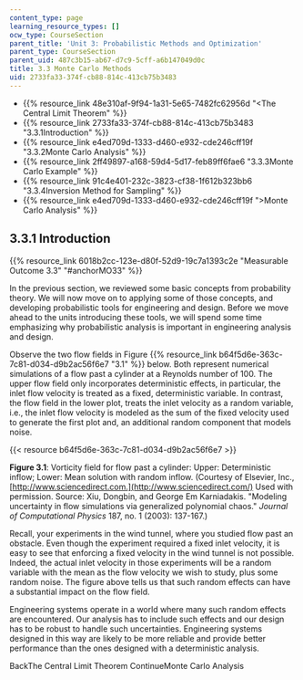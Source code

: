 ```yaml
---
content_type: page
learning_resource_types: []
ocw_type: CourseSection
parent_title: 'Unit 3: Probabilistic Methods and Optimization'
parent_type: CourseSection
parent_uid: 487c3b15-ab67-d7c9-5cff-a6b147049d0c
title: 3.3 Monte Carlo Methods
uid: 2733fa33-374f-cb88-814c-413cb75b3483
---
```


*   {{% resource_link 48e310af-9f94-1a31-5e65-7482fc62956d "\<The Central Limit Theorem" %}}
*   {{% resource_link 2733fa33-374f-cb88-814c-413cb75b3483 "3.3.1Introduction" %}}
*   {{% resource_link e4ed709d-1333-d460-e932-cde246cff19f "3.3.2Monte Carlo Analysis" %}}
*   {{% resource_link 2ff49897-a168-59d4-5d17-feb89ff6fae6 "3.3.3Monte Carlo Example" %}}
*   {{% resource_link 91c4e401-232c-3823-cf38-1f612b323bb6 "3.3.4Inversion Method for Sampling" %}}
*   {{% resource_link e4ed709d-1333-d460-e932-cde246cff19f "\>Monte Carlo Analysis" %}}

3.3.1 Introduction
------------------

{{% resource_link 6018b2cc-123e-d80f-52d9-19c7a1393c2e "Measurable Outcome 3.3" "#anchorMO33" %}}

In the previous section, we reviewed some basic concepts from probability theory. We will now move on to applying some of those concepts, and developing probabilistic tools for engineering and design. Before we move ahead to the units introducing these tools, we will spend some time emphasizing why probabilistic analysis is important in engineering analysis and design.

Observe the two flow fields in Figure {{% resource_link b64f5d6e-363c-7c81-d034-d9b2ac56f6e7 "3.1" %}} below. Both represent numerical simulations of a flow past a cylinder at a Reynolds number of 100. The upper flow field only incorporates deterministic effects, in particular, the inlet flow velocity is treated as a fixed, deterministic variable. In contrast, the flow field in the lower plot, treats the inlet velocity as a random variable, i.e., the inlet flow velocity is modeled as the sum of the fixed velocity used to generate the first plot and, an additional random component that models noise.

{{< resource b64f5d6e-363c-7c81-d034-d9b2ac56f6e7 >}}

**Figure 3.1**: Vorticity field for flow past a cylinder: Upper: Deterministic inflow; Lower: Mean solution with random inflow. (Courtesy of Elsevier, Inc., [http://www.sciencedirect.com.](http://www.sciencedirect.com/) Used with permission. Source: Xiu, Dongbin, and George Em Karniadakis. "Modeling uncertainty in flow simulations via generalized polynomial chaos." _Journal of Computational Physics_ 187, no. 1 (2003): 137-167.)

Recall, your experiments in the wind tunnel, where you studied flow past an obstacle. Even though the experiment required a fixed inlet velocity, it is easy to see that enforcing a fixed velocity in the wind tunnel is not possible. Indeed, the actual inlet velocity in those experiments will be a random variable with the mean as the flow velocity we wish to study, plus some random noise. The figure above tells us that such random effects can have a substantial impact on the flow field.

Engineering systems operate in a world where many such random effects are encountered. Our analysis has to include such effects and our design has to be robust to handle such uncertainties. Engineering systems designed in this way are likely to be more reliable and provide better performance than the ones designed with a deterministic analysis.

BackThe Central Limit Theorem ContinueMonte Carlo Analysis